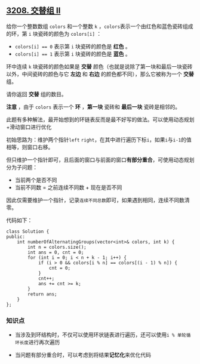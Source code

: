 ## [3208. 交替组 II](https://leetcode.cn/problems/alternating-groups-ii/)

给你一个整数数组 `colors` 和一个整数 `k` ，`colors`表示一个由红色和蓝色瓷砖组成的环，第 `i` 块瓷砖的颜色为 `colors[i]` ：

- `colors[i] == 0` 表示第 `i` 块瓷砖的颜色是 **红色** 。
- `colors[i] == 1` 表示第 `i` 块瓷砖的颜色是 **蓝色** 。

环中连续 `k` 块瓷砖的颜色如果是 **交替** 颜色（也就是说除了第一块和最后一块瓷砖以外，中间瓷砖的颜色与它 **左边** 和 **右边** 的颜色都不同），那么它被称为一个 **交替** 组。

请你返回 **交替** 组的数目。

**注意** ，由于 `colors` 表示一个 **环** ，**第一块** 瓷砖和 **最后一块** 瓷砖是相邻的。



此题有多种解法，最开始想到的环链表反而是最不好写的做法。可以使用动态规划+滑动窗口进行优化

初始思路为：维护两个指针`left` `right`，在其中进行遍历下标`i`，如果`i`与`i-1`的值相等，则窗口右移。

但只维护一个指针即可，且后面的窗口与前面的窗口**有部分重合**，可使用动态规划分为子问题：

- 当前两个是否不同
- 当前不同数 = 之前连续不同数 + 现在是否不同

因此仅需要维护一个指针，记录`连续不同总数`即可，如果遇到相同，连续不同数清零。

代码如下：

```
class Solution {
public:
    int numberOfAlternatingGroups(vector<int>& colors, int k) {
        int n = colors.size();
        int ans = 0, cnt = 0;
        for (int i = 0; i < n + k - 1; i++) {
            if (i > 0 && colors[i % n] == colors[(i - 1) % n]) {
                cnt = 0;
            }
            cnt++;
            ans += cnt >= k;
        }
        return ans;
    }
};
```

### 知识点

* 当涉及到环结构时，不仅可以使用环状链表进行遍历，还可以使用`i % 单轮循环长度`进行再次遍历

- 当问题有部分重合时，可以考虑到将结果**记忆化**来优化代码